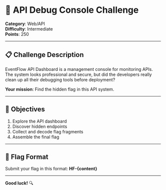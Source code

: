 # 🚀 API Debug Console Challenge

**Category**: Web/API  
**Difficulty**: Intermediate  
**Points**: 250

---

## 📋 Challenge Description

EventFlow API Dashboard is a management console for monitoring APIs. The system looks professional and secure, but did the developers really clean up all their debugging tools before deployment?

**Your mission**: Find the hidden flag in this API system.

---

## 🎯 Objectives

1. Explore the API dashboard
2. Discover hidden endpoints
3. Collect and decode flag fragments
4. Assemble the final flag

---

## 📝 Flag Format

Submit your flag in this format: **HF-{content}**

---

**Good luck!** 🔍